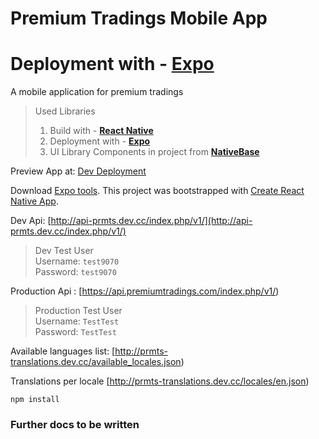# Premium Tradings Mobile App
# Deployment with - **[Expo](https://expo.io/)**
A mobile application for premium tradings

> Used Libraries
>1. Build with - **[React Native](https://facebook.github.io/react-native/)**
>2. Deployment with - **[Expo](https://expo.io/)**
>3. UI Library Components in project from **[NativeBase](http://docs.nativebase.io/Components.html#Components)**

Preview App at:
[Dev Deployment](https://expo.io/@alexppetrov/0213e570e52148c67cde8af51fef384d61456121)

Download [Expo tools](https://docs.expo.io/versions/latest/introduction/installation.html).
This project was bootstrapped with [Create React Native App](https://github.com/react-community/create-react-native-app).

Dev Api: [http://api-prmts.dev.cc/index.php/v1/](http://api-prmts.dev.cc/index.php/v1/)

> Dev Test User<br />
> Username: `test9070`<br />
> Password: `test9070`

Production Api : [https://api.premiumtradings.com/index.php/v1/)

> Production Test User<br />
> Username: `TestTest`<br />
> Password: `TestTest`

Available languages list: [http://prmts-translations.dev.cc/available_locales.json)

Translations per locale [http://prmts-translations.dev.cc/locales/en.json)



```
npm install
```

### Further docs to be written


